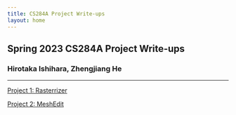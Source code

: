 ```yaml
---
title: CS284A Project Write-ups
layout: home
---
```


## Spring 2023 CS284A Project Write-ups
### Hirotaka Ishihara, Zhengjiang He

-----------

[Project 1: Rasterrizer](./project1/project1.md)

[Project 2: MeshEdit](./project2/project2.md)